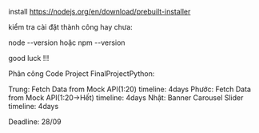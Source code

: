 install 
https://nodejs.org/en/download/prebuilt-installer

kiểm tra cài đặt thành công hay chưa:

node --version hoặc npm --version

good luck !!!

Phân công Code Project FinalProjectPython:

Trung: Fetch Data from Mock API(1:20) timeline: 4days
Phước: Fetch Data from Mock API(1:20->Hết) timeline: 4days
Nhật: Banner Carousel Slider timeline: 4days

Deadline: 28/09 
